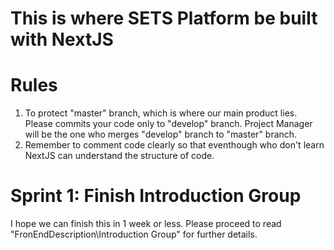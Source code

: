 # This is where SETS Platform be built with NextJS

# Rules
1. To protect "master" branch, which is where our main product lies. Please commits your code only to "develop" branch. Project Manager will be the one who merges "develop" branch to "master" branch.
2. Remember to comment code clearly so that eventhough who don't learn NextJS can understand the structure of code.

# Sprint 1: Finish Introduction Group
I hope we can finish this in 1 week or less. Please proceed to read "FronEndDescription\Introduction Group" for further details.